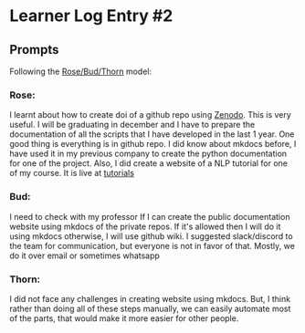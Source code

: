 # Learner Log Entry #2 

## Prompts
Following the [Rose/Bud/Thorn](https://www.panoramaed.com/blog/rose-bud-thorn-activity-and-worksheet#:~:text=%22Rose%2C%20Bud%2C%20Thorn%22%20is%20a%20mindful%20design%2D,day%2C%20week%2C%20or%20month.) model:

### Rose:

I learnt about how to create doi of a github repo using [Zenodo](https://zenodo.org/). This is very useful. I will be graduating in december and I have to prepare the documentation of all the scripts that I have developed in the last 1 year. One good thing is everything is in github repo. 
I did know about mkdocs before, I have used it in my previous company to create the python documentation for one of the project. Also, I did create a website of a NLP tutorial for one of my course. It is live at [tutorials](https://pal0064.github.io/tutorials/)

### Bud: 

I need to check with my professor If I can create the public documentation website using mkdocs of the private repos.
If it's allowed then I will do it using mkdocs otherwise, I will use github wiki. 
I suggested slack/discord to the team for communication, but everyone is not in favor of that. Mostly, we do it over email or sometimes whatsapp  

### Thorn: 

I did not face any challenges in creating website using mkdocs. But, I think rather than doing all of these steps manually, we can easily automate most of the parts, that would make it more easier for other people.
